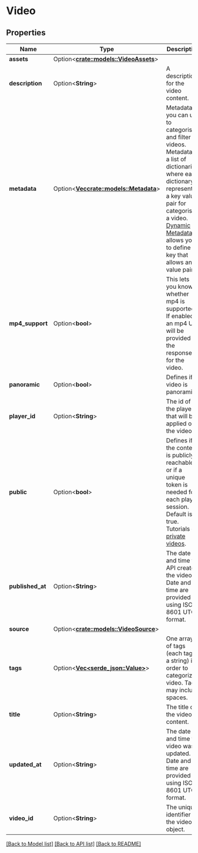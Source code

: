 # Video

## Properties

Name | Type | Description | Notes
------------ | ------------- | ------------- | -------------
**assets** | Option<[**crate::models::VideoAssets**](videoAssets.md)> |  | [optional]
**description** | Option<**String**> | A description for the video content.  | [optional]
**metadata** | Option<[**Vec<crate::models::Metadata>**](metadata.md)> | Metadata you can use to categorise and filter videos. Metadata is a list of dictionaries, where each dictionary represents a key value pair for categorising a video. [Dynamic Metadata](https://api.video/blog/endpoints/dynamic-metadata) allows you to define a key that allows any value pair.  | [optional]
**mp4_support** | Option<**bool**> | This lets you know whether mp4 is supported. If enabled, an mp4 URL will be provided in the response for the video.  | [optional]
**panoramic** | Option<**bool**> | Defines if video is panoramic.  | [optional]
**player_id** | Option<**String**> | The id of the player that will be applied on the video.  | [optional]
**public** | Option<**bool**> | Defines if the content is publicly reachable or if a unique token is needed for each play session. Default is true. Tutorials on [private videos](https://api.video/blog/endpoints/private-videos).  | [optional]
**published_at** | Option<**String**> | The date and time the API created the video. Date and time are provided using ISO-8601 UTC format. | [optional]
**source** | Option<[**crate::models::VideoSource**](videoSource.md)> |  | [optional]
**tags** | Option<[**Vec<serde_json::Value>**](serde_json::Value.md)> | One array of tags (each tag is a string) in order to categorize a video. Tags may include spaces.   | [optional]
**title** | Option<**String**> | The title of the video content.  | [optional]
**updated_at** | Option<**String**> | The date and time the video was updated. Date and time are provided using ISO-8601 UTC format. | [optional]
**video_id** | Option<**String**> | The unique identifier of the video object. | [optional]

[[Back to Model list]](../README.md#documentation-for-models) [[Back to API list]](../README.md#documentation-for-api-endpoints) [[Back to README]](../README.md)


